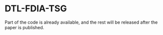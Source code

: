 # DTL-FDIA-TSG

Part of the code is already available, and the rest will be released after the paper is published.
